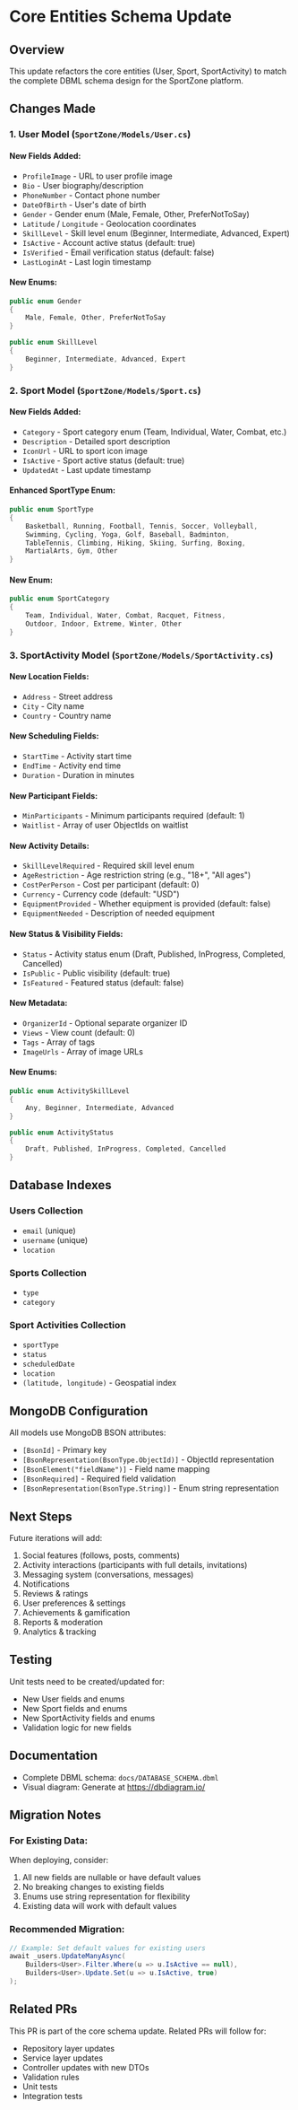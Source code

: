 # Core Entities Schema Update

## Overview
This update refactors the core entities (User, Sport, SportActivity) to match the complete DBML schema design for the SportZone platform.

## Changes Made

### 1. **User Model** (`SportZone/Models/User.cs`)

#### New Fields Added:
- `ProfileImage` - URL to user profile image
- `Bio` - User biography/description
- `PhoneNumber` - Contact phone number
- `DateOfBirth` - User's date of birth
- `Gender` - Gender enum (Male, Female, Other, PreferNotToSay)
- `Latitude` / `Longitude` - Geolocation coordinates
- `SkillLevel` - Skill level enum (Beginner, Intermediate, Advanced, Expert)
- `IsActive` - Account active status (default: true)
- `IsVerified` - Email verification status (default: false)
- `LastLoginAt` - Last login timestamp

#### New Enums:
```csharp
public enum Gender
{
    Male, Female, Other, PreferNotToSay
}

public enum SkillLevel
{
    Beginner, Intermediate, Advanced, Expert
}
```

### 2. **Sport Model** (`SportZone/Models/Sport.cs`)

#### New Fields Added:
- `Category` - Sport category enum (Team, Individual, Water, Combat, etc.)
- `Description` - Detailed sport description
- `IconUrl` - URL to sport icon image
- `IsActive` - Sport active status (default: true)
- `UpdatedAt` - Last update timestamp

#### Enhanced SportType Enum:
```csharp
public enum SportType
{
    Basketball, Running, Football, Tennis, Soccer, Volleyball,
    Swimming, Cycling, Yoga, Golf, Baseball, Badminton,
    TableTennis, Climbing, Hiking, Skiing, Surfing, Boxing,
    MartialArts, Gym, Other
}
```

#### New Enum:
```csharp
public enum SportCategory
{
    Team, Individual, Water, Combat, Racquet, Fitness,
    Outdoor, Indoor, Extreme, Winter, Other
}
```

### 3. **SportActivity Model** (`SportZone/Models/SportActivity.cs`)

#### New Location Fields:
- `Address` - Street address
- `City` - City name
- `Country` - Country name

#### New Scheduling Fields:
- `StartTime` - Activity start time
- `EndTime` - Activity end time
- `Duration` - Duration in minutes

#### New Participant Fields:
- `MinParticipants` - Minimum participants required (default: 1)
- `Waitlist` - Array of user ObjectIds on waitlist

#### New Activity Details:
- `SkillLevelRequired` - Required skill level enum
- `AgeRestriction` - Age restriction string (e.g., "18+", "All ages")
- `CostPerPerson` - Cost per participant (default: 0)
- `Currency` - Currency code (default: "USD")
- `EquipmentProvided` - Whether equipment is provided (default: false)
- `EquipmentNeeded` - Description of needed equipment

#### New Status & Visibility Fields:
- `Status` - Activity status enum (Draft, Published, InProgress, Completed, Cancelled)
- `IsPublic` - Public visibility (default: true)
- `IsFeatured` - Featured status (default: false)

#### New Metadata:
- `OrganizerId` - Optional separate organizer ID
- `Views` - View count (default: 0)
- `Tags` - Array of tags
- `ImageUrls` - Array of image URLs

#### New Enums:
```csharp
public enum ActivitySkillLevel
{
    Any, Beginner, Intermediate, Advanced
}

public enum ActivityStatus
{
    Draft, Published, InProgress, Completed, Cancelled
}
```

## Database Indexes

### Users Collection
- `email` (unique)
- `username` (unique)
- `location`

### Sports Collection
- `type`
- `category`

### Sport Activities Collection
- `sportType`
- `status`
- `scheduledDate`
- `location`
- `(latitude, longitude)` - Geospatial index

## MongoDB Configuration

All models use MongoDB BSON attributes:
- `[BsonId]` - Primary key
- `[BsonRepresentation(BsonType.ObjectId)]` - ObjectId representation
- `[BsonElement("fieldName")]` - Field name mapping
- `[BsonRequired]` - Required field validation
- `[BsonRepresentation(BsonType.String)]` - Enum string representation

## Next Steps

Future iterations will add:
1. Social features (follows, posts, comments)
2. Activity interactions (participants with full details, invitations)
3. Messaging system (conversations, messages)
4. Notifications
5. Reviews & ratings
6. User preferences & settings
7. Achievements & gamification
8. Reports & moderation
9. Analytics & tracking

## Testing

Unit tests need to be created/updated for:
- New User fields and enums
- New Sport fields and enums
- New SportActivity fields and enums
- Validation logic for new fields

## Documentation

- Complete DBML schema: `docs/DATABASE_SCHEMA.dbml`
- Visual diagram: Generate at https://dbdiagram.io/

## Migration Notes

### For Existing Data:
When deploying, consider:
1. All new fields are nullable or have default values
2. No breaking changes to existing fields
3. Enums use string representation for flexibility
4. Existing data will work with default values

### Recommended Migration:
```csharp
// Example: Set default values for existing users
await _users.UpdateManyAsync(
    Builders<User>.Filter.Where(u => u.IsActive == null),
    Builders<User>.Update.Set(u => u.IsActive, true)
);
```

## Related PRs

This PR is part of the core schema update. Related PRs will follow for:
- Repository layer updates
- Service layer updates
- Controller updates with new DTOs
- Validation rules
- Unit tests
- Integration tests
